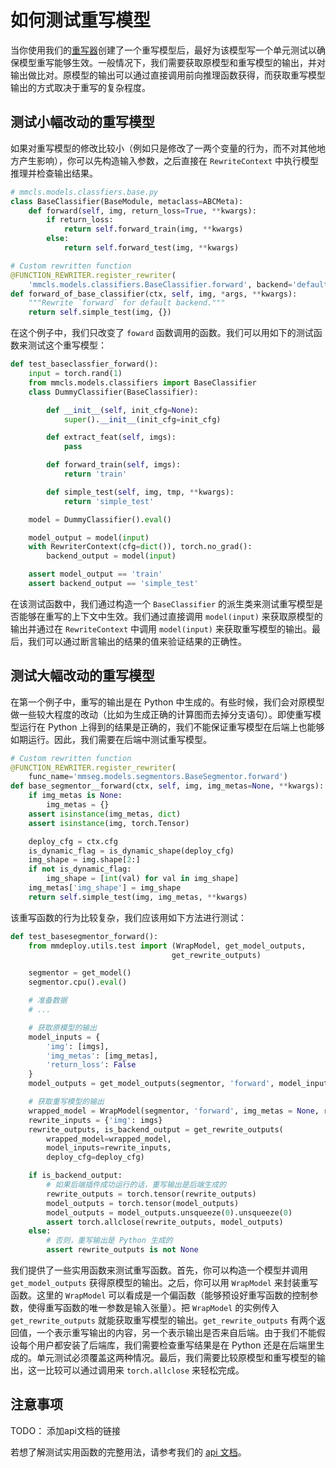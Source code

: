 # 如何测试重写模型

当你使用我们的[重写器](how_to_support_new_models.md)创建了一个重写模型后，最好为该模型写一个单元测试以确保模型重写能够生效。一般情况下，我们需要获取原模型和重写模型的输出，并对输出做比对。原模型的输出可以通过直接调用前向推理函数获得，而获取重写模型输出的方式取决于重写的复杂程度。

## 测试小幅改动的重写模型

如果对重写模型的修改比较小（例如只是修改了一两个变量的行为，而不对其他地方产生影响），你可以先构造输入参数，之后直接在 `RewriteContext` 中执行模型推理并检查输出结果。

```python
# mmcls.models.classfiers.base.py
class BaseClassifier(BaseModule, metaclass=ABCMeta):
    def forward(self, img, return_loss=True, **kwargs):
        if return_loss:
            return self.forward_train(img, **kwargs)
        else:
            return self.forward_test(img, **kwargs)

# Custom rewritten function
@FUNCTION_REWRITER.register_rewriter(
    'mmcls.models.classifiers.BaseClassifier.forward', backend='default')
def forward_of_base_classifier(ctx, self, img, *args, **kwargs):
    """Rewrite `forward` for default backend."""
    return self.simple_test(img, {})
```

在这个例子中，我们只改变了 `foward` 函数调用的函数。我们可以用如下的测试函数来测试这个重写模型：

```python
def test_baseclassfier_forward():
    input = torch.rand(1)
    from mmcls.models.classifiers import BaseClassifier
    class DummyClassifier(BaseClassifier):

        def __init__(self, init_cfg=None):
            super().__init__(init_cfg=init_cfg)

        def extract_feat(self, imgs):
            pass

        def forward_train(self, imgs):
            return 'train'

        def simple_test(self, img, tmp, **kwargs):
            return 'simple_test'

    model = DummyClassifier().eval()

    model_output = model(input)
    with RewriterContext(cfg=dict()), torch.no_grad():
        backend_output = model(input)

    assert model_output == 'train'
    assert backend_output == 'simple_test'
```

在该测试函数中，我们通过构造一个 `BaseClassifier` 的派生类来测试重写模型是否能够在重写的上下文中生效。我们通过直接调用 `model(input)` 来获取原模型的输出并通过在 `RewriteContext` 中调用 `model(input)` 来获取重写模型的输出。最后，我们可以通过断言输出的结果的值来验证结果的正确性。

## 测试大幅改动的重写模型

在第一个例子中，重写的输出是在 Python 中生成的。有些时候，我们会对原模型做一些较大程度的改动（比如为生成正确的计算图而去掉分支语句）。即使重写模型运行在 Python 上得到的结果是正确的，我们不能保证重写模型在后端上也能够如期运行。因此，我们需要在后端中测试重写模型。

```python
# Custom rewritten function
@FUNCTION_REWRITER.register_rewriter(
    func_name='mmseg.models.segmentors.BaseSegmentor.forward')
def base_segmentor__forward(ctx, self, img, img_metas=None, **kwargs):
    if img_metas is None:
        img_metas = {}
    assert isinstance(img_metas, dict)
    assert isinstance(img, torch.Tensor)

    deploy_cfg = ctx.cfg
    is_dynamic_flag = is_dynamic_shape(deploy_cfg)
    img_shape = img.shape[2:]
    if not is_dynamic_flag:
        img_shape = [int(val) for val in img_shape]
    img_metas['img_shape'] = img_shape
    return self.simple_test(img, img_metas, **kwargs)

```

该重写函数的行为比较复杂，我们应该用如下方法进行测试：

```python
def test_basesegmentor_forward():
    from mmdeploy.utils.test import (WrapModel, get_model_outputs,
                                    get_rewrite_outputs)

    segmentor = get_model()
    segmentor.cpu().eval()

    # 准备数据
    # ...

    # 获取原模型的输出
    model_inputs = {
        'img': [imgs],
        'img_metas': [img_metas],
        'return_loss': False
    }
    model_outputs = get_model_outputs(segmentor, 'forward', model_inputs)

    # 获取重写模型的输出
    wrapped_model = WrapModel(segmentor, 'forward', img_metas = None, return_loss = False)
    rewrite_inputs = {'img': imgs}
    rewrite_outputs, is_backend_output = get_rewrite_outputs(
        wrapped_model=wrapped_model,
        model_inputs=rewrite_inputs,
        deploy_cfg=deploy_cfg)

    if is_backend_output:
        # 如果后端插件成功运行的话，重写输出是后端生成的
        rewrite_outputs = torch.tensor(rewrite_outputs)
        model_outputs = torch.tensor(model_outputs)
        model_outputs = model_outputs.unsqueeze(0).unsqueeze(0)
        assert torch.allclose(rewrite_outputs, model_outputs)
    else:
        # 否则，重写输出是 Python 生成的
        assert rewrite_outputs is not None
```

我们提供了一些实用函数来测试重写函数。首先，你可以构造一个模型并调用 `get_model_outputs` 获得原模型的输出。之后，你可以用 `WrapModel` 来封装重写函数。这里的 `WrapModel` 可以看成是一个偏函数（能够预设好重写函数的控制参数，使得重写函数的唯一参数是输入张量）。把 `WrapModel` 的实例传入 `get_rewrite_outputs` 就能获取重写模型的输出。`get_rewrite_outputs` 有两个返回值，一个表示重写输出的内容，另一个表示输出是否来自后端。由于我们不能假设每个用户都安装了后端库，我们需要检查重写结果是在 Python 还是在后端里生成的。单元测试必须覆盖这两种情况。最后，我们需要比较原模型和重写模型的输出，这一比较可以通过调用来 `torch.allclose` 来轻松完成。

## 注意事项

TODO： 添加api文档的链接

若想了解测试实用函数的完整用法，请参考我们的 [api 文档](单元测试api链接)。
